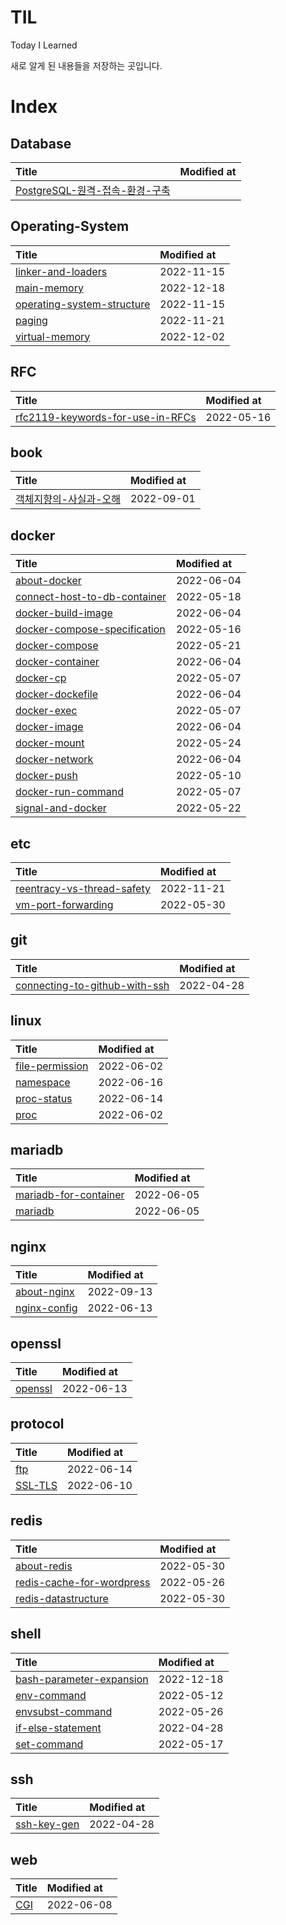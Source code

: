 # TIL

Today I Learned

새로 알게 된 내용들을 저장하는 곳입니다.

# Index

## Database

|Title|Modified at|
|:---|:---|
|[PostgreSQL-원격-접속-환경-구축](Database/PostgreSQL-원격-접속-환경-구축.md)|  |

## Operating-System

|Title|Modified at|
|:---|:---|
|[linker-and-loaders](Operating-System/linker-and-loaders.md)| 2022-11-15 |
|[main-memory](Operating-System/main-memory.md)| 2022-12-18 |
|[operating-system-structure](Operating-System/operating-system-structure.md)| 2022-11-15 |
|[paging](Operating-System/paging.md)| 2022-11-21 |
|[virtual-memory](Operating-System/virtual-memory.md)| 2022-12-02 |

## RFC

|Title|Modified at|
|:---|:---|
|[rfc2119-keywords-for-use-in-RFCs](RFC/rfc2119-keywords-for-use-in-RFCs.md)| 2022-05-16 |

## book

|Title|Modified at|
|:---|:---|
|[객체지향의-사실과-오해](book/객체지향의-사실과-오해.md)| 2022-09-01 |

## docker

|Title|Modified at|
|:---|:---|
|[about-docker](docker/about-docker.md)| 2022-06-04 |
|[connect-host-to-db-container](docker/connect-host-to-db-container.md)| 2022-05-18 |
|[docker-build-image](docker/docker-build-image.md)| 2022-06-04 |
|[docker-compose-specification](docker/docker-compose-specification.md)| 2022-05-16 |
|[docker-compose](docker/docker-compose.md)| 2022-05-21 |
|[docker-container](docker/docker-container.md)| 2022-06-04 |
|[docker-cp](docker/docker-cp.md)| 2022-05-07 |
|[docker-dockefile](docker/docker-dockefile.md)| 2022-06-04 |
|[docker-exec](docker/docker-exec.md)| 2022-05-07 |
|[docker-image](docker/docker-image.md)| 2022-06-04 |
|[docker-mount](docker/docker-mount.md)| 2022-05-24 |
|[docker-network](docker/docker-network.md)| 2022-06-04 |
|[docker-push](docker/docker-push.md)| 2022-05-10 |
|[docker-run-command](docker/docker-run-command.md)| 2022-05-07 |
|[signal-and-docker](docker/signal-and-docker.md)| 2022-05-22 |

## etc

|Title|Modified at|
|:---|:---|
|[reentracy-vs-thread-safety](etc/reentracy-vs-thread-safety.md)| 2022-11-21 |
|[vm-port-forwarding](etc/vm-port-forwarding.md)| 2022-05-30 |

## git

|Title|Modified at|
|:---|:---|
|[connecting-to-github-with-ssh](git/connecting-to-github-with-ssh.md)| 2022-04-28 |

## linux

|Title|Modified at|
|:---|:---|
|[file-permission](linux/file-permission.md)| 2022-06-02 |
|[namespace](linux/namespace.md)| 2022-06-16 |
|[proc-status](linux/proc-status.md)| 2022-06-14 |
|[proc](linux/proc.md)| 2022-06-02 |

## mariadb

|Title|Modified at|
|:---|:---|
|[mariadb-for-container](mariadb/mariadb-for-container.md)| 2022-06-05 |
|[mariadb](mariadb/mariadb.md)| 2022-06-05 |

## nginx

|Title|Modified at|
|:---|:---|
|[about-nginx](nginx/about-nginx.md)| 2022-09-13 |
|[nginx-config](nginx/nginx-config.md)| 2022-06-13 |

## openssl

|Title|Modified at|
|:---|:---|
|[openssl](openssl/openssl.md)| 2022-06-13 |

## protocol

|Title|Modified at|
|:---|:---|
|[ftp](protocol/ftp.md)| 2022-06-14 |
|[SSL-TLS](protocol/SSL-TLS.md)| 2022-06-10 |

## redis

|Title|Modified at|
|:---|:---|
|[about-redis](redis/about-redis.md)| 2022-05-30 |
|[redis-cache-for-wordpress](redis/redis-cache-for-wordpress.md)| 2022-05-26 |
|[redis-datastructure](redis/redis-datastructure.md)| 2022-05-30 |

## shell

|Title|Modified at|
|:---|:---|
|[bash-parameter-expansion](shell/bash-parameter-expansion.md)| 2022-12-18 |
|[env-command](shell/env-command.md)| 2022-05-12 |
|[envsubst-command](shell/envsubst-command.md)| 2022-05-26 |
|[if-else-statement](shell/if-else-statement.md)| 2022-04-28 |
|[set-command](shell/set-command.md)| 2022-05-17 |

## ssh

|Title|Modified at|
|:---|:---|
|[ssh-key-gen](ssh/ssh-key-gen.md)| 2022-04-28 |

## web

|Title|Modified at|
|:---|:---|
|[CGI](web/CGI.md)| 2022-06-08 |
